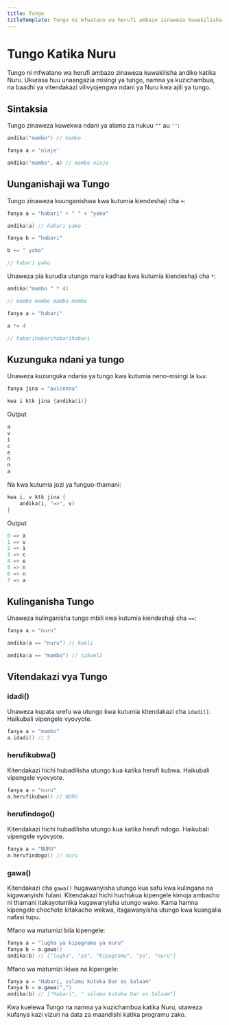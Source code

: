 ```yaml
---
title: Tungo
titleTemplate: Tungo ni mfwatano wa herufi ambazo zinaweza kuwakilisha andiko katika Nuru.
---
```


# Tungo Katika Nuru

Tungo ni mfwatano wa herufi ambazo zinaweza kuwakilisha andiko katika Nuru. Ukurasa huu unaangazia misingi ya tungo, namna ya kuzichambua, na baadhi ya vitendakazi vilivyojengwa ndani ya Nuru kwa ajili ya tungo.

## Sintaksia

Tungo zinaweza kuwekwa ndani ya alama za nukuu `""` au `''`:

```go
andika("mambo") // mambo

fanya a = 'niaje'

andika("mambo", a) // mambo niaje
```

## Uunganishaji wa Tungo

Tungo zinaweza kuunganishwa kwa kutumia kiendeshaji cha `+`:

```go
fanya a = "habari" + " " + "yako"

andika(a) // habari yako

fanya b = "habari"

b += " yako"

// habari yako
```

Unaweza pia kurudia utungo mara kadhaa kwa kutumia kiendeshaji cha `*`:

```go
andika("mambo " * 4)

// mambo mambo mambo mambo

fanya a = "habari"

a *= 4

// habarihabarihabarihabari
```

## Kuzunguka ndani ya tungo

Unaweza kuzunguka ndania ya tungo kwa kutumia neno-msingi la `kwa`:

```go
fanya jina = "avicenna"

kwa i ktk jina {andika(i)}
```

Output

```go
a
v
i
c
e
n
n
a
```

Na kwa kutumia jozi ya funguo-thamani:

```go
kwa i, v ktk jina {
	andika(i, "=>", v)
}
```

Output

```go
0 => a
1 => v
2 => i
3 => c
4 => e
5 => n
6 => n
7 => a
```

## Kulinganisha Tungo

Unaweza kulinganisha tungo mbili kwa kutumia kiendeshaji cha `==`:

```go
fanya a = "nuru"

andika(a == "nuru") // kweli

andika(a == "mambo") // sikweli
```

## Vitendakazi vya Tungo

### idadi()

Unaweza kupata urefu wa utungo kwa kutumia kitendakazi cha `idadi()`. Haikubali vipengele vyovyote.

```go
fanya a = "mambo"
a.idadi() // 5
```

### herufikubwa()

Kitendakazi hichi hubadilisha utungo kua katika herufi kubwa. Haikubali vipengele vyovyote.

```go
fanya a = "nuru"
a.herufikubwa() // NURU
```

### herufindogo()

Kitendakazi hichi hubadilisha utungo kua katika herufi ndogo. Haikubali vipengele vyovyote.

```go
fanya a = "NURU"
a.herufindogo() // nuru
```

### gawa()

Kitendakazi cha `gawa()` hugawanyisha utungo kua safu kwa kulingana na kigawanyishi fulani. Kitendakazi hichi huchukua kipengele kimoja ambacho ni thamani itakayotumika kugawanyisha utungo wako. Kama hamna kipengele chochote kitakacho wekwa, itagawanyisha utungo kwa kuangalia nafasi tupu.

Mfano wa matumizi bila kipengele:

```go
fanya a = "lugha ya kipogramu ya nuru"
fanya b = a.gawa()
andika(b) // ["lugha", "ya", "kipogramu", "ya", "nuru"]
```

Mfano wa matumizi ikiwa na kipengele:

```go
fanya a = "Habari, salamu kutoka Dar es Salaam"
fanya b = a.gawa(",")
andika(b) // ["Habari", " salamu kutoka Dar es Salaam"]
```

Kwa kuelewa Tungo na namna ya kuzichambua katika Nuru, utaweza kufanya kazi vizuri na data za maandishi katika programu zako.
